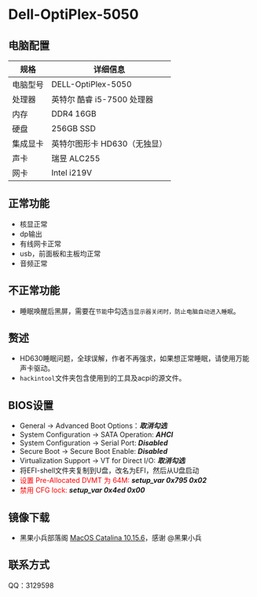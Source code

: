 # Dell-OptiPlex-5050
## 电脑配置

| 规格     | 详细信息              |
| -------- |-------------------|
| 电脑型号 | DELL-OptiPlex-5050 |
| 处理器   | 英特尔 酷睿 i5-7500 处理器 |
| 内存     | DDR4 16GB         |
| 硬盘     | 256GB SSD         |
| 集成显卡 | 英特尔图形卡 HD630（无独显） |
| 声卡     | 瑞昱 ALC255         |
| 网卡     | Intel i219V       |

## 正常功能
* 核显正常
* dp输出
* 有线网卡正常
* usb，前面板和主板均正常
* 音频正常

## 不正常功能
* 睡眠唤醒后黑屏，需要在`节能`中勾选`当显示器关闭时，防止电脑自动进入睡眠`。

## 赘述
* HD630睡眠问题，全球误解，作者不再强求，如果想正常睡眠，请使用万能声卡驱动。
* `hackintool`文件夹包含使用到的工具及acpi的源文件。

## BIOS设置
* General → Advanced Boot Options：***取消勾选***
* System Configuration → SATA Operation: ***AHCI***
* System Configuration → Serial Port: ***Disabled***
* Secure Boot → Secure Boot Enable: ***Disabled***
* Virtualization Support → VT for Direct I/O: ***取消勾选***
* 将EFI-shell文件夹复制到U盘，改名为EFI，然后从U盘启动
* <font color="red">设置 Pre-Allocated DVMT 为 64M:</font>
  ***setup_var 0x795 0x02***
* <font color="red">禁用 CFG lock:</font>
  ***setup_var 0x4ed 0x00***

## 镜像下载
- 黑果小兵部落阁 [MacOS Catalina 10.15.6](https://blog.daliansky.net/macOS-Catalina-10.15.6-19G73-Release-version-with-Clover-5119-original-image-Double-EFI-Version-UEFI-and-MBR.html)，感谢 @黑果小兵

## 联系方式
QQ：3129598
